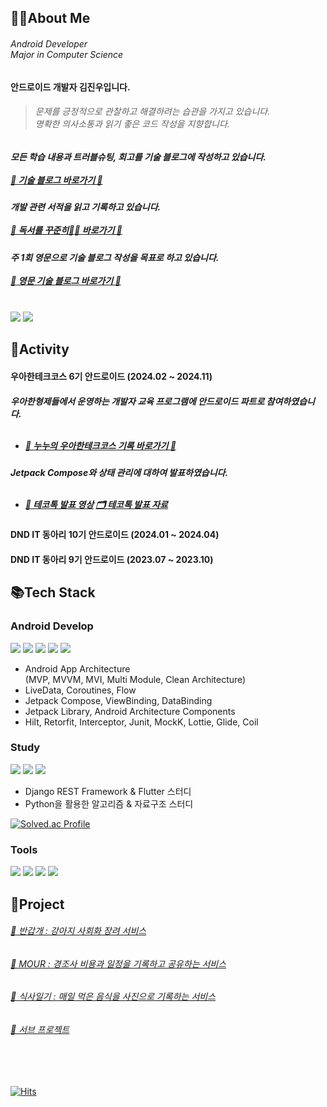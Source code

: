 <h2>🙇‍♂️About Me</h2>
<h6>
  Android Developer<br>
  Major in Computer Science
</h6>
<h4>안드로이드 개발자 김진우입니다.</h4> 

<blockquote>
  <h6>
    문제를 긍정적으로 관찰하고 해결하려는 습관을 가지고 있습니다.<br>
    명확한 의사소통과 읽기 좋은 코드 작성을 지향합니다.
  </h6>
</blockquote>
<h5>
  모든 학습 내용과 트러블슈팅, 회고를 기술 블로그에 작성하고 있습니다.
  <br><br><a href="https://jinudmjournal.tistory.com"target="_self">👀 기술 블로그 바로가기 👀</a>
</h5>
<h5>
  개발 관련 서적을 읽고 기록하고 있습니다.
  <br><br><a href="https://endurable-doom-908.notion.site/103ef9b944fa80a49bebdabec04ad564?pvs=4 "target="_self">👀 독서를 꾸준히💪💪 바로가기 👀</a>
</h5>
<h5>
  주 1회 영문으로 기술 블로그 작성을 목표로 하고 있습니다.
  <br><br><a href="https://medium.com/@nunukim "target="_self">👀 영문 기술 블로그 바로가기 👀</a>
</h5>

<br><a href="mailto:jinwoo3661@naver.com" target="_blank"><img src="https://img.shields.io/badge/Mail-00ACC1?style=flat-square&logo=naver&logoColor=03C75A"/></a>
<a href="https://endurable-doom-908.notion.site/Jinwoo-Kim-ba88c2c3e87a4a16b5ed402bf501dea4" target="_blank"><img src="https://img.shields.io/badge/Portfolio-00ACC1?style=flat-square&logo=readme&logoColor=black"/></a>

<!--
<a href="https://jinudmjournal.tistory.com" target="_blank"><img src="https://img.shields.io/badge/Tech Blog-00ACC1?style=flat-square&logo=tistory&logoColor=white"/></a>
<a href="https://endurable-doom-908.notion.site/Jinwoo-Kim-ba88c2c3e87a4a16b5ed402bf501dea4" target="_blank"><img src="https://img.shields.io/badge/Portfolio-00ACC1?style=flat-square&logo=readme&logoColor=black"/></a>
<a href="mailto:jinwoo3661@naver.com" target="_blank"><img src="https://img.shields.io/badge/Mail-00ACC1?style=flat-square&logo=naver&logoColor=03C75A"/></a>
</p>
-->

<h2>💪Activity</h2>


<h4>
  우아한테크코스 6기 안드로이드 (2024.02 ~ 2024.11)
</h4>
<h5>
  우아한형제들에서 운영하는 개발자 교육 프로그램에 안드로이드 파트로 참여하였습니다.<br>
  <ul><br>
    <li>
      <a href="https://www.notion.so/ad94ada5d798418ea70212a4d3044269?v=dd66e16e073042c49e1b4eb94034af05"target="_self">👀 누누의 우아한테크코스 기록 바로가기 👀</a>
    </li>
  </ul>
</h5>
<h5>
  Jetpack Compose와 상태 관리에 대하여 발표하였습니다.<br>
  <ul><br>
    <li>
      <a href="https://youtu.be/sOfeCigoTIE?si=zUmwiO6DvG-ZZpYt"target="_self">🎥 테코톡 발표 영상</a>   
      <a href="https://jinudmjournal.tistory.com/273"target="_self">🗂️ 테코톡 발표 자료</a>
    </li>
  </ul>
</h5>
<h4>
  DND IT 동아리 10기 안드로이드 (2024.01 ~ 2024.04)
</h4>
<h4>
  DND IT 동아리 9기 안드로이드 (2023.07 ~ 2023.10)
</h4>

<h2>📚Tech Stack</h2>

<h3>Android Develop</h3> 

<p>
  <img src="https://img.shields.io/badge/Android-3DDC84?style=flat-square&logo=android&logoColor=white"> 
  <img src="https://img.shields.io/badge/kotlin-7F52FF?style=flat-square&logo=kotlin&logoColor=white">
  <img src="https://img.shields.io/badge/Jetpack Compose-4285F4?style=flat-square&logo=jetpackcompose&logoColor=white"> 
  <img src="https://img.shields.io/badge/Android Studio-3DDC84?style=flat-square&logo=androidstudio&logoColor=white"> 
  <img src="https://img.shields.io/badge/IntelliJ-000000?style=flat-square&logo=intellijidea&logoColor=white"> 
</p>
<ul>
  <li>
    Android App Architecture<br>
    (MVP, MVVM, MVI, Multi Module, Clean Architecture)
  </li>
  <li>LiveData, Coroutines, Flow</li>
  <li>Jetpack Compose, ViewBinding, DataBinding</li>
  <li>Jetpack Library, Android Architecture Components</li>
  <li>Hilt, Retorfit, Interceptor, Junit, MockK, Lottie, Glide, Coil</li>
</ul>

<h3>Study</h3> 

<p>
  <img src="https://img.shields.io/badge/Python-3766AB?style=flat-square&logo=Python&logoColor=white">
  <img src="https://img.shields.io/badge/Django-092E20?style=flat-square&logo=django&logoColor=white">
  <img src="https://img.shields.io/badge/Flutter-02569B?style=flat-square&logo=flutter&logoColor=white">
</p>
<ul>
  <li>Django REST Framework & Flutter 스터디 </li>
  <li>Python을 활용한 알고리즘 & 자료구조 스터디</li>
</ul>

[![Solved.ac Profile](http://mazassumnida.wtf/api/v2/generate_badge?boj=wlsdn5116)](https://solved.ac/wlsdn5116/)

<h3>Tools</h3> 

<p>
  <img src="https://img.shields.io/badge/GitHub-181717?style=flat-square&logo=github&logoColor=white">  
  <img src="https://img.shields.io/badge/Figma-F24E1E?style=flat-square&logo=figma&logoColor=white">
  <img src="https://img.shields.io/badge/Slack-4A154B?style=flat-square&logo=slack&logoColor=white">
  <img src="https://img.shields.io/badge/Firebase-DD2C00?style=flat-square&logo=firebase&logoColor=white">
</p>

<h2>🐾Project</h2>

  <h6>
    <a href="https://www.notion.so/Android-4f83e823cb32459791662325f82b6c3b?pvs=4"target="_self">🔗 반갑개 : 강아지 사회화 장려 서비스</a> 
  </h6>
  <h6>
    <a href="https://www.notion.so/Android-MOUR-d2efc9cd0e0f4d1a81eae866e25be5d9?pvs=4"target="_self">🔗 MOUR : 경조사 비용과 일정을 기록하고 공유하는 서비스</a> 
  </h6>
  <h6>
    <a href="https://www.notion.so/Android-2c7707ec50a2425b90d04715d1b93251?pvs=4"target="_self">🔗 식사일기 : 매일 먹은 음식을 사진으로 기록하는 서비스</a> 
  </h6>
  <h6>
    <a href="https://www.notion.so/15def9b944fa80758054e63dbdf5fff4?pvs=4"target="_self">🔗 서브 프로젝트</a> 
  </h6>
<br><br>

[![Hits](https://hits.seeyoufarm.com/api/count/incr/badge.svg?url=https%3A%2F%2Fgithub.com%2Fjinuemong%2Fhit-counter&count_bg=%239E9F9E&title_bg=%23784B4B&icon=waze.svg&icon_color=%23FCFCFC&title=%EB%B0%A9%EB%AC%B8&edge_flat=false)](https://hits.seeyoufarm.com)

